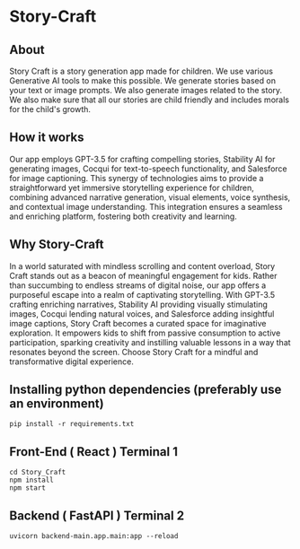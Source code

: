 # Story-Craft

## About

Story Craft is a story generation app made for children. We use various Generative AI tools to make this possible. We generate stories based on your text or image prompts. We also generate images related to the story. We also make sure that all our stories are child friendly and includes morals for the child's growth.

## How it works

Our app employs GPT-3.5 for crafting compelling stories, Stability AI for generating images, Cocqui for text-to-speech functionality, and Salesforce for image captioning. This synergy of technologies aims to provide a straightforward yet immersive storytelling experience for children, combining advanced narrative generation, visual elements, voice synthesis, and contextual image understanding. This integration ensures a seamless and enriching platform, fostering both creativity and learning.

## Why Story-Craft

In a world saturated with mindless scrolling and content overload, Story Craft stands out as a beacon of meaningful engagement for kids. Rather than succumbing to endless streams of digital noise, our app offers a purposeful escape into a realm of captivating storytelling. With GPT-3.5 crafting enriching narratives, Stability AI providing visually stimulating images, Cocqui lending natural voices, and Salesforce adding insightful image captions, Story Craft becomes a curated space for imaginative exploration. It empowers kids to shift from passive consumption to active participation, sparking creativity and instilling valuable lessons in a way that resonates beyond the screen. Choose Story Craft for a mindful and transformative digital experience.

## Installing python dependencies (preferably use an environment)

```console
pip install -r requirements.txt
```

## Front-End ( React ) Terminal 1

```console
cd Story_Craft
npm install
npm start
```

## Backend ( FastAPI ) Terminal 2

```console
uvicorn backend-main.app.main:app --reload
```

